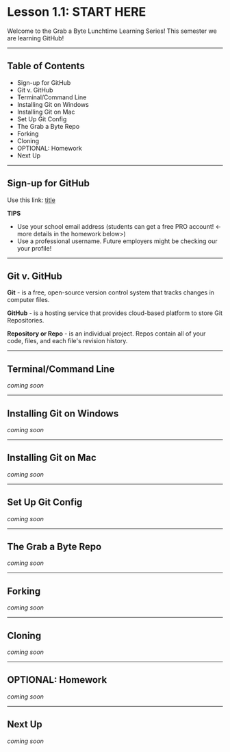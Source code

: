 # Lesson 1.1: START HERE

Welcome to the Grab a Byte Lunchtime Learning Series! This semester we are learning GitHub!

---

## Table of Contents
- Sign-up for GitHub
- Git v. GitHub
- Terminal/Command Line
- Installing Git on Windows
- Installing Git on Mac
- Set Up Git Config
- The Grab a Byte Repo
- Forking
- Cloning
- OPTIONAL: Homework
- Next Up

---

## Sign-up for GitHub

Use this link: [title](https://github.com/signup)

**TIPS**
- Use your school email address (students can get a free PRO account! <- more details in the homework below>)
- Use a professional username. Future employers might be checking our your profile!

---

## Git v. GitHub

**Git** - is a free, open-source version control system that tracks changes in computer files.

**GitHub** - is a hosting service that provides cloud-based platform to store Git Repositories.

**Repository or Repo** - is an individual project. Repos contain all of your code, files, and each file's revision history. 

---

## Terminal/Command Line
*coming soon*

--- 

## Installing Git on Windows
*coming soon*

---

## Installing Git on Mac
*coming soon*

---

## Set Up Git Config
*coming soon*

---

## The Grab a Byte Repo
*coming soon*

---

## Forking
*coming soon*

---

## Cloning
*coming soon*

---

## OPTIONAL: Homework
*coming soon*

---

## Next Up
*coming soon*